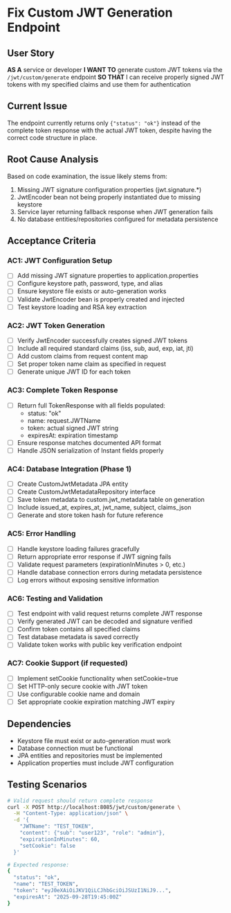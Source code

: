 # Fix Custom JWT Generation Endpoint

## User Story
**AS A** service or developer
**I WANT TO** generate custom JWT tokens via the `/jwt/custom/generate` endpoint
**SO THAT** I can receive properly signed JWT tokens with my specified claims and use them for authentication

## Current Issue
The endpoint currently returns only `{"status": "ok"}` instead of the complete token response with the actual JWT token, despite having the correct code structure in place.

## Root Cause Analysis
Based on code examination, the issue likely stems from:
1. Missing JWT signature configuration properties (jwt.signature.*)
2. JwtEncoder bean not being properly instantiated due to missing keystore
3. Service layer returning fallback response when JWT generation fails
4. No database entities/repositories configured for metadata persistence

## Acceptance Criteria

### AC1: JWT Configuration Setup
- [ ] Add missing JWT signature properties to application.properties
- [ ] Configure keystore path, password, type, and alias
- [ ] Ensure keystore file exists or auto-generation works
- [ ] Validate JwtEncoder bean is properly created and injected
- [ ] Test keystore loading and RSA key extraction

### AC2: JWT Token Generation
- [ ] Verify JwtEncoder successfully creates signed JWT tokens
- [ ] Include all required standard claims (iss, sub, aud, exp, iat, jti)
- [ ] Add custom claims from request content map
- [ ] Set proper token name claim as specified in request
- [ ] Generate unique JWT ID for each token

### AC3: Complete Token Response
- [ ] Return full TokenResponse with all fields populated:
  - status: "ok"
  - name: request.JWTName
  - token: actual signed JWT string
  - expiresAt: expiration timestamp
- [ ] Ensure response matches documented API format
- [ ] Handle JSON serialization of Instant fields properly

### AC4: Database Integration (Phase 1)
- [ ] Create CustomJwtMetadata JPA entity
- [ ] Create CustomJwtMetadataRepository interface
- [ ] Save token metadata to custom.jwt_metadata table on generation
- [ ] Include issued_at, expires_at, jwt_name, subject, claims_json
- [ ] Generate and store token hash for future reference

### AC5: Error Handling
- [ ] Handle keystore loading failures gracefully
- [ ] Return appropriate error response if JWT signing fails
- [ ] Validate request parameters (expirationInMinutes > 0, etc.)
- [ ] Handle database connection errors during metadata persistence
- [ ] Log errors without exposing sensitive information

### AC6: Testing and Validation
- [ ] Test endpoint with valid request returns complete JWT response
- [ ] Verify generated JWT can be decoded and signature verified
- [ ] Confirm token contains all specified claims
- [ ] Test database metadata is saved correctly
- [ ] Validate token works with public key verification endpoint

### AC7: Cookie Support (if requested)
- [ ] Implement setCookie functionality when setCookie=true
- [ ] Set HTTP-only secure cookie with JWT token
- [ ] Use configurable cookie name and domain
- [ ] Set appropriate cookie expiration matching JWT expiry

## Dependencies
- Keystore file must exist or auto-generation must work
- Database connection must be functional
- JPA entities and repositories must be implemented
- Application properties must include JWT configuration

## Testing Scenarios
```bash
# Valid request should return complete response
curl -X POST http://localhost:8085/jwt/custom/generate \
  -H "Content-Type: application/json" \
  -d '{
    "JWTName": "TEST_TOKEN",
    "content": {"sub": "user123", "role": "admin"},
    "expirationInMinutes": 60,
    "setCookie": false
  }'

# Expected response:
{
  "status": "ok",
  "name": "TEST_TOKEN",
  "token": "eyJ0eXAiOiJKV1QiLCJhbGciOiJSUzI1NiJ9...",
  "expiresAt": "2025-09-28T19:45:00Z"
}
```